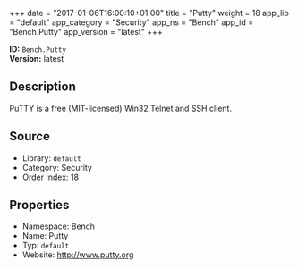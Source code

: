 ﻿+++
date = "2017-01-06T16:00:10+01:00"
title = "Putty"
weight = 18
app_lib = "default"
app_category = "Security"
app_ns = "Bench"
app_id = "Bench.Putty"
app_version = "latest"
+++

**ID:** `Bench.Putty`  
**Version:** latest  
<!--more-->

## Description
PuTTY is a free (MIT-licensed) Win32 Telnet and SSH client.

## Source

* Library: `default`
* Category: Security
* Order Index: 18

## Properties

* Namespace: Bench
* Name: Putty
* Typ: `default`
* Website: <http://www.putty.org>

